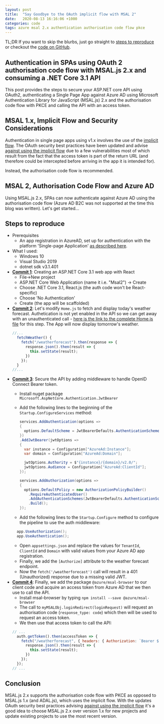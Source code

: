 ```yaml
---
layout: post
title:  "Say Goodbye to the OAuth implicit flow with MSAL 2"
date:   2020-08-13 16:16:06 +1000
categories: code
tags: azure msal 2.x authentication authorisation code flow pkce
---
```

TL;DR If you want to skip the blurbs, just go straight to [steps to reproduce](#steps-to-reproduce) or checkout the [code on GitHub](https://github.com/bnek/react-native-and-iot).

## Authentication in SPAs using OAuth 2 authorisation code flow with MSAL.js 2.x and consuming a .NET Core 3.1 API

This post provides the steps to secure your ASP.NET core API using OAuth2, authenticating a Single Page App against Azure AD using Microsoft Authentication Library for JavaScript (MSAL.js) 2.x and the authorisation code flow with PKCE and calling the API with an access token.

## MSAL 1.x, Implicit Flow and Security Considerations

Authentication in single page apps using v1.x involves the use of the [implicit flow](https://tools.ietf.org/html/rfc6749#section-1.3.2). The OAuth security best practices have been updated and advise [against using the implicit flow](https://tools.ietf.org/html/draft-ietf-oauth-security-topics-15#section-2.1.2) due to a few vulnerabilities most of which result from the fact that the access token is part of the return URL (and therefore could be intercepted before arriving in the app it is intended for).

Instead, the authorisation code flow is recommended.


## MSAL 2, Authorisation Code Flow and Azure AD
Using MSAL.js 2.x, SPAs can now authenticate against Azure AD using the authorisation code flow (Azure AD B2C was not supported at the time this blog was written). Let's get started...

## Steps to reproduce
* Prerequisites
  * An app registration in AzureAD, set up for authentication with the platform 'Single-page Application' [as described here](https://docs.microsoft.com/en-gb/azure/active-directory/develop/scenario-spa-app-registration).
* What I used:
  * Windows 10 
  * Visual Studio 2019
  * dotnet sdk v3.1.401
* **[Commit 1](https://github.com/bnek/examples/commit/c5d411fecad47802208289a215cc9700d1fb99e1)**: Creating an ASP.NET Core 3.1 web app with React
  * File->New project
  * ASP.NET Core Web Application (name it i.e. "Msal2") -> Create
  * Choose .NET Core 3.1, React.js (the auth code won't be React-specific)
  * Choose 'No Authentication'
  * Create (the app will be scaffolded)
* **[Commit 2](https://github.com/bnek/examples/commit/7eab6bcc62f5da318b213b096a0e23a50d5f8857)**: Let's modify `Home.js` to fetch and display today's weather forecast. Authetication is not yet enabled in the API so we can get away with an unauthenticated call - [here is the link to the complete Home.js file](https://github.com/bnek/examples/blob/7492989c0241789285e9d041ab3e37c0a8e8116f/web/msal-2-auth-code-flow-spa-aspnet-core-31/Msal2/ClientApp/src/components/Home.js) for this step. The App will now display tomorrow's weather.
  ```jsx
  //...
    fetchWeather() {
      fetch("/weatherforecast").then(response => {
        response.json().then(result => {
          this.setState(result);
        })
      });
    }
  //...
  ```
* **[Commit 3](https://github.com/bnek/examples/commit/4697006fd1e32e909df98e9ef2a5a995bb7effba)**: Secure the API by adding middleware to handle OpenID Connect Bearer token.
  * Install nuget package `Microsoft.AspNetCore.Authentication.JwtBearer`
  * Add the following lines to the beginning of the `Startup.ConfigureServices` method:

    ```c#
    services.AddAuthentication(options =>
    {
      options.DefaultScheme = JwtBearerDefaults.AuthenticationScheme;
    })
    .AddJwtBearer(jwtOptions =>
    {
      var instance = Configuration["AzureAd:Instance"];
      var domain = Configuration["AzureAd:Domain"];

      jwtOptions.Authority = $"{instance}/{domain}/v2.0/";
      jwtOptions.Audience = Configuration["AzureAd:ClientId"];
    });

    services.AddAuthorization(options =>
    {
      options.DefaultPolicy = new AuthorizationPolicyBuilder()
        .RequireAuthenticatedUser()
        .AddAuthenticationSchemes(JwtBearerDefaults.AuthenticationScheme)
        .Build();
    });
    ```
  * Add the following lines to the `Startup.Configure` method to configure the pipeline to use the auth middleware:
  ```c#
    app.UseAuthorization();
    app.UseAuthentication();
  ```
  * Open `appsettings.json` and replace the values for `TenantId`, `ClientId` and `Domain` with valid values from your Azure AD app registration.
  * Finally, we add the `[Authorize]` attribute to the weather forecast endpoint.
  * Now the `fetch('/weatherforecast')` call will result in a 401 (Unauthorized) response due to a missing valid JWT.
* **[Commit 4](https://github.com/bnek/examples/commit/7492989c0241789285e9d041ab3e37c0a8e8116f)**: Finally, we add the package `@azure/msal-browser` to our client code and acquire an access token from Azure AD that we then use to call the API.
  * Install msal-browser by typing `npm install --save @azure/msal-browser`
  * The call to `myMSALObj.loginRedirect(loginRequest)` will request an authorisation code (`response_type: code`) which then will be used to request an access token.
  * We then use that access token to call the API:
  ```js
  // ...
    auth.getToken().then(accessToken => {
      fetch("/weatherforecast", { headers: { Authorization: `Bearer ${accessToken}` } }).then(response => {
        response.json().then(result => {
          this.setState(result);
        })
      });
    });
  // ...
  ```
 
## Conclusion
MSAL.js 2.x supports the authorisation code flow with PKCE as opposed to MSAL.js 1.x (and ADAL.js), which uses the implicit flow. With the updates OAuth security best practices advising [against using the implicit flow](https://tools.ietf.org/html/draft-ietf-oauth-security-topics-15#section-2.1.2) it's a good idea to choose MSAL.js 2.x over version 1.x for new projects and update existing projects to use the most recent version.